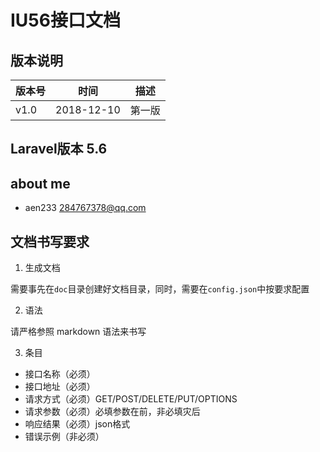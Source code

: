 # IU56接口文档

## 版本说明

| 版本号 | 时间 | 描述 |
| - | - | - |
| v1.0 | 2018-12-10 | 第一版 |

## Laravel版本 5.6

## about me

- aen233  284767378@qq.com


## 文档书写要求

1. 生成文档

需要事先在`doc`目录创建好文档目录，同时，需要在`config.json`中按要求配置

2. 语法

请严格参照 markdown 语法来书写

3. 条目

- 接口名称（必须）
- 接口地址（必须）
- 请求方式（必须）GET/POST/DELETE/PUT/OPTIONS
- 请求参数（必须）必填参数在前，非必填灾后
- 响应结果（必须）json格式
- 错误示例（非必须）
